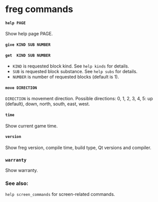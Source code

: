 freg commands
=============================================================

#### `help PAGE` ####
Show help page PAGE.

#### `give KIND SUB NUMBER` ####
#### `get  KIND SUB NUMBER` ####
- `KIND` is requested block kind.
  See `help kinds` for details.
- `SUB` is requested block substance.
  See `help subs` for details.
- `NUMBER` is number of requested blocks (default is 1).

#### `move DIRECTION` ####
`DIRECTION` is movement direction. Possible directions:
0, 1, 2, 3, 4, 5:
up (default), down, north, south, east, west.

#### `time` ####
Show current game time.

#### `version` ####
Show freg version, compile time, build type,
Qt versions and compiler.

### `warranty` ###
Show warranty.

### See also: ###
`help screen_commands` for screen-related commands.
